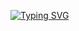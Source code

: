[![Typing SVG](https://readme-typing-svg.demolab.com/?lines=SDN+PROJECT)](https://git.io/typing-svg)
